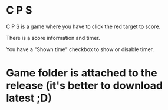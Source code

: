 # C P S

C P S is a game where you have to click the red target to score.

There is a score information and timer.

You have a "Shown time" checkbox to show or disable timer.

# Game folder is attached to the release (it's better to download latest ;D)
